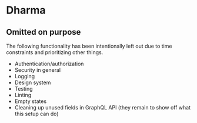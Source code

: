 # Dharma

## Omitted on purpose

The following functionality has been intentionally left out due to time constraints and prioritizing other things.

- Authentication/authorization
- Security in general
- Logging
- Design system
- Testing
- Linting
- Empty states
- Cleaning up unused fields in GraphQL API (they remain to show off what this setup can do)
